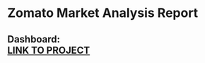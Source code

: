 # Zomato Market Analysis Report

**Dashboard:**  
[LINK TO PROJECT](https://public.tableau.com/views/ZomatoCustomerSegmentationandSalesAnalysis/Story1?:language=en-US&:sid=&:redirect=auth&:display_count=n&:origin=viz_share_link)
---

